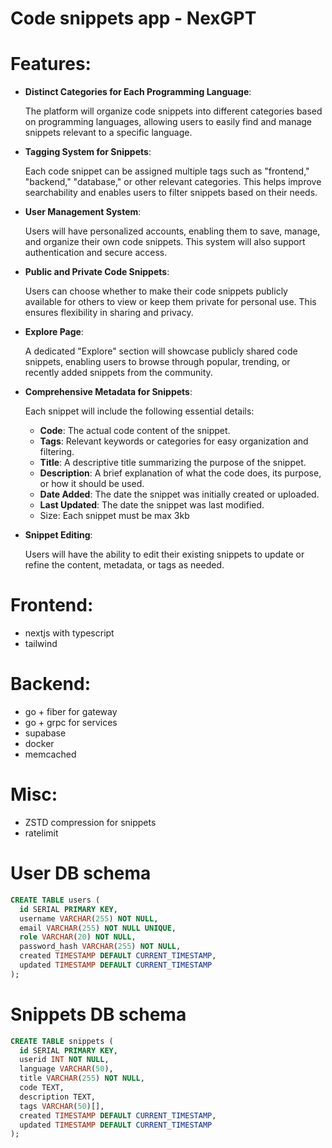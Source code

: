 # Code snippets app - NexGPT

# **Features:**

- **Distinct Categories for Each Programming Language**:
    
    The platform will organize code snippets into different categories based on programming languages, allowing users to easily find and manage snippets relevant to a specific language.
    
- **Tagging System for Snippets**:
    
    Each code snippet can be assigned multiple tags such as "frontend," "backend," "database," or other relevant categories. This helps improve searchability and enables users to filter snippets based on their needs.
    
- **User Management System**:
    
    Users will have personalized accounts, enabling them to save, manage, and organize their own code snippets. This system will also support authentication and secure access.
    
- **Public and Private Code Snippets**:
    
    Users can choose whether to make their code snippets publicly available for others to view or keep them private for personal use. This ensures flexibility in sharing and privacy.
    
- **Explore Page**:
    
    A dedicated "Explore" section will showcase publicly shared code snippets, enabling users to browse through popular, trending, or recently added snippets from the community.
    
- **Comprehensive Metadata for Snippets**:
    
    Each snippet will include the following essential details:
    
    - **Code**: The actual code content of the snippet.
    - **Tags**: Relevant keywords or categories for easy organization and filtering.
    - **Title**: A descriptive title summarizing the purpose of the snippet.
    - **Description**: A brief explanation of what the code does, its purpose, or how it should be used.
    - **Date Added**: The date the snippet was initially created or uploaded.
    - **Last Updated**: The date the snippet was last modified.
    - Size: Each snippet must be max 3kb
- **Snippet Editing**:
    
    Users will have the ability to edit their existing snippets to update or refine the content, metadata, or tags as needed.
    

# **Frontend:**

- nextjs with typescript
- tailwind

# **Backend:**

- go + fiber for gateway
- go + grpc for services
- supabase
- docker
- memcached

# Misc:

- ZSTD compression for snippets
- ratelimit

# User DB schema

```sql
CREATE TABLE users (
  id SERIAL PRIMARY KEY,
  username VARCHAR(255) NOT NULL,
  email VARCHAR(255) NOT NULL UNIQUE,
  role VARCHAR(20) NOT NULL,
  password_hash VARCHAR(255) NOT NULL,
  created TIMESTAMP DEFAULT CURRENT_TIMESTAMP,
  updated TIMESTAMP DEFAULT CURRENT_TIMESTAMP
);
```

# Snippets DB schema

```sql
CREATE TABLE snippets (
  id SERIAL PRIMARY KEY,
  userid INT NOT NULL,
  language VARCHAR(50),
  title VARCHAR(255) NOT NULL,
  code TEXT,
  description TEXT,
  tags VARCHAR(50)[],
  created TIMESTAMP DEFAULT CURRENT_TIMESTAMP,
  updated TIMESTAMP DEFAULT CURRENT_TIMESTAMP
);
```